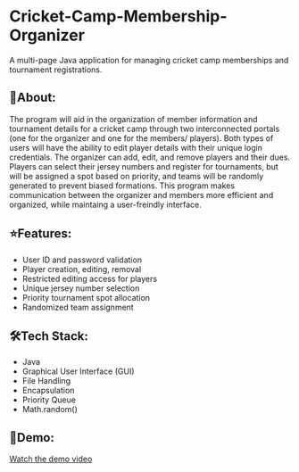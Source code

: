 # Cricket-Camp-Membership-Organizer

A multi-page Java application for managing cricket camp memberships and tournament registrations.

## 📖About:
The program will aid in the organization of member information and tournament details for a cricket camp through two interconnected portals (one for the organizer and one for the members/ players). Both types of users will have the ability to edit player details with their unique login credentials. The organizer can add, edit, and remove players and their dues. Players can select their jersey numbers and register for tournaments, but will be assigned a spot based on priority, and teams will be randomly generated to prevent biased formations. This program makes communication between the organizer and members more efficient and organized, while maintaing a user-freindly interface. 

## ⭐Features:
* User ID and password validation
* Player creation, editing, removal
* Restricted editing access for players
* Unique jersey number selection
* Priority tournament spot allocation
* Randomized team assignment

## 🛠️Tech Stack:
* Java
* Graphical User Interface (GUI)
* File Handling
* Encapsulation
* Priority Queue
* Math.random()

## 🎥Demo: 
[Watch the demo video](https://youtu.be/EfKOI6FqTB4) 
